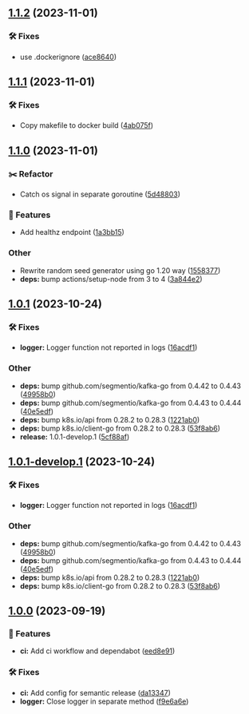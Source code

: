 ## [1.1.2](https://github.com/Randsw/CascadeScenarioController_v2/compare/1.1.1...1.1.2) (2023-11-01)


### 🛠 Fixes

* use .dockerignore ([ace8640](https://github.com/Randsw/CascadeScenarioController_v2/commit/ace86402856a2f877396902d79ee093b90b524bb))

## [1.1.1](https://github.com/Randsw/CascadeScenarioController_v2/compare/1.1.0...1.1.1) (2023-11-01)


### 🛠 Fixes

* Copy makefile to docker build ([4ab075f](https://github.com/Randsw/CascadeScenarioController_v2/commit/4ab075fa31c0a5efd6e3915a5edb126a586ad503))

## [1.1.0](https://github.com/Randsw/CascadeScenarioController_v2/compare/1.0.1...1.1.0) (2023-11-01)


### :scissors: Refactor

* Catch os signal in separate goroutine ([5d48803](https://github.com/Randsw/CascadeScenarioController_v2/commit/5d488033fcdadbf6d71bc25a732a2c60060bfa09))


### 🚀 Features

* Add healthz endpoint ([1a3bb15](https://github.com/Randsw/CascadeScenarioController_v2/commit/1a3bb15462c3c3a99f1f47292664b7c112e15bcd))


### Other

* Rewrite random seed generator using go 1.20 way ([1558377](https://github.com/Randsw/CascadeScenarioController_v2/commit/1558377df60acafc31c5134ca3c468fe35f9fac9))
* **deps:** bump actions/setup-node from 3 to 4 ([3a844e2](https://github.com/Randsw/CascadeScenarioController_v2/commit/3a844e2838c0f1c090d4c12edfef47f154d5f7fa))

## [1.0.1](https://github.com/Randsw/CascadeScenarioController_v2/compare/1.0.0...1.0.1) (2023-10-24)


### 🛠 Fixes

* **logger:** Logger function not reported in logs ([16acdf1](https://github.com/Randsw/CascadeScenarioController_v2/commit/16acdf1a2866d3f4e8f0e7fef3205fa8eedb6918))


### Other

* **deps:** bump github.com/segmentio/kafka-go from 0.4.42 to 0.4.43 ([49958b0](https://github.com/Randsw/CascadeScenarioController_v2/commit/49958b054664716f4c5990040a52863a361e6146))
* **deps:** bump github.com/segmentio/kafka-go from 0.4.43 to 0.4.44 ([40e5edf](https://github.com/Randsw/CascadeScenarioController_v2/commit/40e5edfbee09779572ecc724bc4b96ff7dbdf680))
* **deps:** bump k8s.io/api from 0.28.2 to 0.28.3 ([1221ab0](https://github.com/Randsw/CascadeScenarioController_v2/commit/1221ab0bdd85b6953e671f39f1c72d720dc1d6c1))
* **deps:** bump k8s.io/client-go from 0.28.2 to 0.28.3 ([53f8ab6](https://github.com/Randsw/CascadeScenarioController_v2/commit/53f8ab6536417865af0109cf666e5cc00d3ea54a))
* **release:** 1.0.1-develop.1 ([5cf88af](https://github.com/Randsw/CascadeScenarioController_v2/commit/5cf88af054babcd77db3b3a8064db71ffbb6658b))

## [1.0.1-develop.1](https://github.com/Randsw/CascadeScenarioController_v2/compare/1.0.0...1.0.1-develop.1) (2023-10-24)


### 🛠 Fixes

* **logger:** Logger function not reported in logs ([16acdf1](https://github.com/Randsw/CascadeScenarioController_v2/commit/16acdf1a2866d3f4e8f0e7fef3205fa8eedb6918))


### Other

* **deps:** bump github.com/segmentio/kafka-go from 0.4.42 to 0.4.43 ([49958b0](https://github.com/Randsw/CascadeScenarioController_v2/commit/49958b054664716f4c5990040a52863a361e6146))
* **deps:** bump github.com/segmentio/kafka-go from 0.4.43 to 0.4.44 ([40e5edf](https://github.com/Randsw/CascadeScenarioController_v2/commit/40e5edfbee09779572ecc724bc4b96ff7dbdf680))
* **deps:** bump k8s.io/api from 0.28.2 to 0.28.3 ([1221ab0](https://github.com/Randsw/CascadeScenarioController_v2/commit/1221ab0bdd85b6953e671f39f1c72d720dc1d6c1))
* **deps:** bump k8s.io/client-go from 0.28.2 to 0.28.3 ([53f8ab6](https://github.com/Randsw/CascadeScenarioController_v2/commit/53f8ab6536417865af0109cf666e5cc00d3ea54a))

## [1.0.0](https://github.com/Randsw/CascadeScenarioController_v2/compare/...1.0.0) (2023-09-19)


### 🚀 Features

* **ci:** Add ci workflow and dependabot ([eed8e91](https://github.com/Randsw/CascadeScenarioController_v2/commit/eed8e91174d558dfae3b42cee6e52a40b5ba590d))


### 🛠 Fixes

* **ci:** Add config for semantic release ([da13347](https://github.com/Randsw/CascadeScenarioController_v2/commit/da13347b443b0ac7d101a3c6c3ba6053b4eeacfa))
* **logger:** Close logger in separate method ([f9e6a6e](https://github.com/Randsw/CascadeScenarioController_v2/commit/f9e6a6ebb30a28d1867dba2fd20a4c0bb76cceba))
